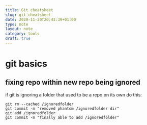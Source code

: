 ```yaml
---
title: Git cheatsheet
slug: git-cheatsheet
date: 2020-11-20T20:43:39+01:00
type: note
layout: note
category: tools
draft: true
---
```


# git basics

## fixing repo within new repo being ignored
if git is ignoring a folder that used to be a repo on its own do this:

    git rm --cached /ignoredfolder
    git commit -m "removed phantom /ignoredfolder dir"
    git add /ignoredfolder
    git commit -m "finally able to add /ignoredfolder"

